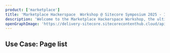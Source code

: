 ```yaml
---
product: ['marketplace']
title: 'Marketplace Hackerspace  Workshop @ Sitecore Symposium 2025 - Introduction'
description: 'Welcome to the Marketplace Hackerspace Workshop, the ultimate developer playground at Sitecore Symposium 2025. Whether you are a seasoned Sitecore architect or just getting started with XM Cloud, this is your chance to build, compete, and connect.'
openGraphImage: 'https://delivery-sitecore.sitecorecontenthub.cloud/api/public/content/d2da3c36914d4b34943ca023f2b5e615?v=cfd5dc08'
---
```


## Use Case: Page list